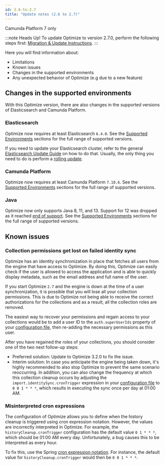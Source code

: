 ```yaml
---
id: 2.6-to-2.7
title: "Update notes (2.6 to 2.7)"
---
```


<span class="badge badge--platform">Camunda Platform 7 only</span>

:::note Heads Up!
To update Optimize to version 2.7.0, perform the following steps first: [Migration & Update Instructions](./instructions.md).
:::

Here you will find information about:

* Limitations
* Known issues
* Changes in the supported environments
* Any unexpected behavior of Optimize (e.g due to a new feature)

## Changes in the supported environments

With this Optimize version, there are also changes in the supported versions of Elasticsearch and Camunda Platform.

### Elasticsearch

Optimize now requires at least Elasticsearch `6.4.0`.
See the [Supported Environments]($docs$/reference/supported-environments/#elasticsearch) sections for the full range of supported versions.

If you need to update your Elasticsearch cluster, refer to the general [Elasticsearch Update Guide](https://www.elastic.co/guide/en/elasticsearch/reference/current/setup-upgrade.html) on how to do that. Usually, the only thing you need to do is perform a [rolling update](https://www.elastic.co/guide/en/elasticsearch/reference/current/rolling-upgrades.html).

### Camunda Platform

Optimize now requires at least Camunda Platform `7.10.6`.
See the [Supported Environments]($docs$/reference/supported-environments/#camunda-platform) sections for the full range of supported versions.

### Java

Optimize now only supports Java 8, 11, and 13. Support for 12 was dropped as it reached [end of support](https://www.oracle.com/technetwork/java/java-se-support-roadmap.html).
See the [Supported Environments]($docs$/reference/supported-environments/) sections for the full range of supported versions.

## Known issues

### Collection permissions get lost on failed identity sync

Optimize has an identity synchronization in place that fetches all users from the engine that have access to Optimize. By doing this, Optimize can easily check if the user is allowed to access the application and is able to quickly display metadata, such as the email address and full name of the user.

If you start Optimize `2.7` and the engine is down at the time of a user synchronization, it is possible that you will lose all your collection permissions. This is due to Optimize not being able to receive the correct authorizations for the collections and as a result, all the collection roles are removed.

The easiest way to recover your permissions and regain access to your collections would be to add a user ID to the `auth.superUserIds` property of your [configuration file](./../setup/configuration.md/#security), then re-adding the necessary permissions as this user.

After you have regained the roles of your collections, you should consider one of the two next follow-up steps:

* Preferred solution: Update to Optimize 3.2.0 to fix the issue.
* Interim solution: In case you anticipate the engine being taken down, it's highly recommended to also stop Optimize to prevent the same scenario reoccurring. In addition, you can also change the frequency at which this collection cleanup occurs by adjusting the `import.identitySync.cronTrigger` expression in your [configuration file](./../setup/configuration.md/#security) to `0 0 1 * * *`, which results in executing the sync once per day at 01:00 AM.

### Misinterpreted cron expressions

The configuration of Optimize allows you to define when the history cleanup is triggered using cron expression notation. However, the values are incorrectly interpreted in Optimize. For example, the `historyCleanup.cronTrigger` configuration has the default value `0 1 * * *`, which should be 01:00 AM every day. Unfortunately, a bug causes this to be interpreted as every hour.

To fix this, use the Spring [cron expression notation](https://docs.spring.io/spring/docs/current/javadoc-api/org/springframework/scheduling/support/CronSequenceGenerator.html). For instance, the default value for `historyCleanup.cronTrigger` would then be `0 0 1 * * *`.

